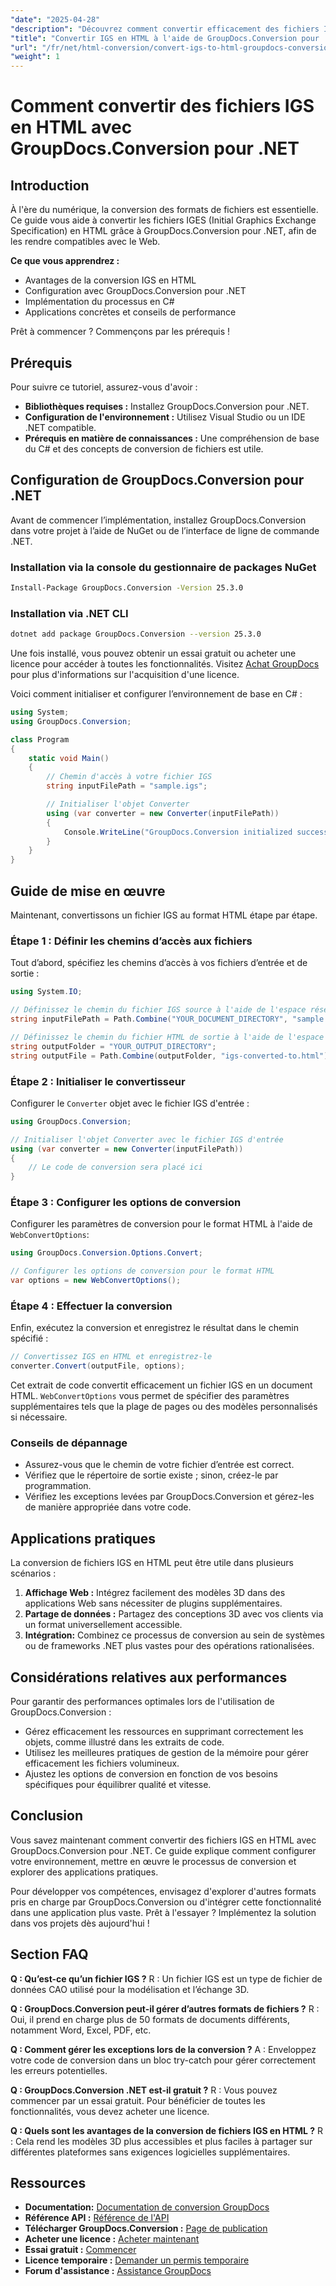 ```yaml
---
"date": "2025-04-28"
"description": "Découvrez comment convertir efficacement des fichiers IGS en HTML avec GroupDocs.Conversion pour .NET, y compris la configuration, l'implémentation en C# et les applications pratiques."
"title": "Convertir IGS en HTML à l'aide de GroupDocs.Conversion pour .NET &#58; un guide étape par étape"
"url": "/fr/net/html-conversion/convert-igs-to-html-groupdocs-conversion-net/"
"weight": 1
---
```


# Comment convertir des fichiers IGS en HTML avec GroupDocs.Conversion pour .NET

## Introduction

À l'ère du numérique, la conversion des formats de fichiers est essentielle. Ce guide vous aide à convertir les fichiers IGES (Initial Graphics Exchange Specification) en HTML grâce à GroupDocs.Conversion pour .NET, afin de les rendre compatibles avec le Web.

**Ce que vous apprendrez :**
- Avantages de la conversion IGS en HTML
- Configuration avec GroupDocs.Conversion pour .NET
- Implémentation du processus en C#
- Applications concrètes et conseils de performance

Prêt à commencer ? Commençons par les prérequis !

## Prérequis

Pour suivre ce tutoriel, assurez-vous d'avoir :

- **Bibliothèques requises :** Installez GroupDocs.Conversion pour .NET.
- **Configuration de l'environnement :** Utilisez Visual Studio ou un IDE .NET compatible.
- **Prérequis en matière de connaissances :** Une compréhension de base du C# et des concepts de conversion de fichiers est utile.

## Configuration de GroupDocs.Conversion pour .NET

Avant de commencer l’implémentation, installez GroupDocs.Conversion dans votre projet à l’aide de NuGet ou de l’interface de ligne de commande .NET.

### Installation via la console du gestionnaire de packages NuGet
```bash
Install-Package GroupDocs.Conversion -Version 25.3.0
```

### Installation via .NET CLI
```bash
dotnet add package GroupDocs.Conversion --version 25.3.0
```

Une fois installé, vous pouvez obtenir un essai gratuit ou acheter une licence pour accéder à toutes les fonctionnalités. Visitez [Achat GroupDocs](https://purchase.groupdocs.com/buy) pour plus d'informations sur l'acquisition d'une licence.

Voici comment initialiser et configurer l’environnement de base en C# :

```csharp
using System;
using GroupDocs.Conversion;

class Program
{
    static void Main()
    {
        // Chemin d'accès à votre fichier IGS
        string inputFilePath = "sample.igs";

        // Initialiser l'objet Converter
        using (var converter = new Converter(inputFilePath))
        {
            Console.WriteLine("GroupDocs.Conversion initialized successfully.");
        }
    }
}
```

## Guide de mise en œuvre

Maintenant, convertissons un fichier IGS au format HTML étape par étape.

### Étape 1 : Définir les chemins d’accès aux fichiers

Tout d’abord, spécifiez les chemins d’accès à vos fichiers d’entrée et de sortie :

```csharp
using System.IO;

// Définissez le chemin du fichier IGS source à l'aide de l'espace réservé au répertoire de votre document
string inputFilePath = Path.Combine("YOUR_DOCUMENT_DIRECTORY", "sample.igs");

// Définissez le chemin du fichier HTML de sortie à l'aide de l'espace réservé à votre répertoire de sortie
string outputFolder = "YOUR_OUTPUT_DIRECTORY";
string outputFile = Path.Combine(outputFolder, "igs-converted-to.html");
```

### Étape 2 : Initialiser le convertisseur

Configurer le `Converter` objet avec le fichier IGS d'entrée :

```csharp
using GroupDocs.Conversion;

// Initialiser l'objet Converter avec le fichier IGS d'entrée
using (var converter = new Converter(inputFilePath))
{
    // Le code de conversion sera placé ici
}
```

### Étape 3 : Configurer les options de conversion

Configurer les paramètres de conversion pour le format HTML à l'aide de `WebConvertOptions`:

```csharp
using GroupDocs.Conversion.Options.Convert;

// Configurer les options de conversion pour le format HTML
var options = new WebConvertOptions();
```

### Étape 4 : Effectuer la conversion

Enfin, exécutez la conversion et enregistrez le résultat dans le chemin spécifié :

```csharp
// Convertissez IGS en HTML et enregistrez-le
converter.Convert(outputFile, options);
```

Cet extrait de code convertit efficacement un fichier IGS en un document HTML. `WebConvertOptions` vous permet de spécifier des paramètres supplémentaires tels que la plage de pages ou des modèles personnalisés si nécessaire.

### Conseils de dépannage

- Assurez-vous que le chemin de votre fichier d’entrée est correct.
- Vérifiez que le répertoire de sortie existe ; sinon, créez-le par programmation.
- Vérifiez les exceptions levées par GroupDocs.Conversion et gérez-les de manière appropriée dans votre code.

## Applications pratiques

La conversion de fichiers IGS en HTML peut être utile dans plusieurs scénarios :

1. **Affichage Web :** Intégrez facilement des modèles 3D dans des applications Web sans nécessiter de plugins supplémentaires.
2. **Partage de données :** Partagez des conceptions 3D avec vos clients via un format universellement accessible.
3. **Intégration:** Combinez ce processus de conversion au sein de systèmes ou de frameworks .NET plus vastes pour des opérations rationalisées.

## Considérations relatives aux performances

Pour garantir des performances optimales lors de l'utilisation de GroupDocs.Conversion :

- Gérez efficacement les ressources en supprimant correctement les objets, comme illustré dans les extraits de code.
- Utilisez les meilleures pratiques de gestion de la mémoire pour gérer efficacement les fichiers volumineux.
- Ajustez les options de conversion en fonction de vos besoins spécifiques pour équilibrer qualité et vitesse.

## Conclusion

Vous savez maintenant comment convertir des fichiers IGS en HTML avec GroupDocs.Conversion pour .NET. Ce guide explique comment configurer votre environnement, mettre en œuvre le processus de conversion et explorer des applications pratiques.

Pour développer vos compétences, envisagez d'explorer d'autres formats pris en charge par GroupDocs.Conversion ou d'intégrer cette fonctionnalité dans une application plus vaste. Prêt à l'essayer ? Implémentez la solution dans vos projets dès aujourd'hui !

## Section FAQ

**Q : Qu’est-ce qu’un fichier IGS ?**
R : Un fichier IGS est un type de fichier de données CAO utilisé pour la modélisation et l’échange 3D.

**Q : GroupDocs.Conversion peut-il gérer d’autres formats de fichiers ?**
R : Oui, il prend en charge plus de 50 formats de documents différents, notamment Word, Excel, PDF, etc.

**Q : Comment gérer les exceptions lors de la conversion ?**
A : Enveloppez votre code de conversion dans un bloc try-catch pour gérer correctement les erreurs potentielles.

**Q : GroupDocs.Conversion .NET est-il gratuit ?**
R : Vous pouvez commencer par un essai gratuit. Pour bénéficier de toutes les fonctionnalités, vous devez acheter une licence.

**Q : Quels sont les avantages de la conversion de fichiers IGS en HTML ?**
R : Cela rend les modèles 3D plus accessibles et plus faciles à partager sur différentes plateformes sans exigences logicielles supplémentaires.

## Ressources

- **Documentation:** [Documentation de conversion GroupDocs](https://docs.groupdocs.com/conversion/net/)
- **Référence API :** [Référence de l'API](https://reference.groupdocs.com/conversion/net/)
- **Télécharger GroupDocs.Conversion :** [Page de publication](https://releases.groupdocs.com/conversion/net/)
- **Acheter une licence :** [Acheter maintenant](https://purchase.groupdocs.com/buy)
- **Essai gratuit :** [Commencer](https://releases.groupdocs.com/conversion/net/)
- **Licence temporaire :** [Demander un permis temporaire](https://purchase.groupdocs.com/temporary-license/)
- **Forum d'assistance :** [Assistance GroupDocs](https://forum.groupdocs.com/c/conversion/10)
